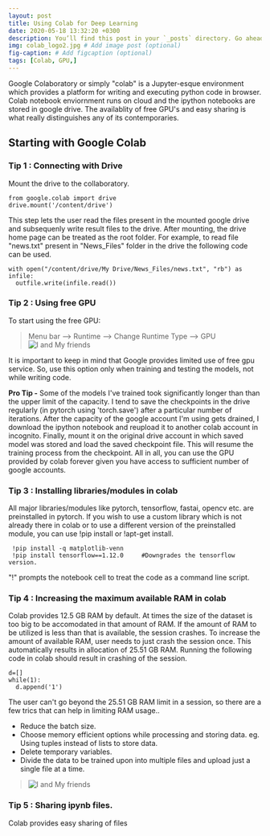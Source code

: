 ```yaml
---
layout: post
title: Using Colab for Deep Learning
date: 2020-05-18 13:32:20 +0300
description: You’ll find this post in your `_posts` directory. Go ahead and edit it and re-build the site to see your changes. # Add post description (optional)
img: colab_logo2.jpg # Add image post (optional)
fig-caption: # Add figcaption (optional)
tags: [Colab, GPU,]
---
```

Google Colaboratory or simply "colab" is a Jupyter-esque environment which provides a platform for writing and executing python code in browser. Colab notebook enviornment runs on cloud and the ipython notebooks are stored in google drive. The availablity of free GPU's and easy sharing is what really distinguishes any of its contemporaries.

## Starting with Google Colab
### Tip 1 : Connecting with Drive
Mount the drive to the collaboratory.
~~~
from google.colab import drive 
drive.mount('/content/drive')
~~~
This step lets the user read the files present in the mounted google drive and subsequenly write result files to the drive. After mounting, the drive home page can be treated as the root folder.
For example, to read file "news.txt" present in "News_Files" folder in the drive the following code can be used.
```
with open("/content/drive/My Drive/News_Files/news.txt", "rb") as infile:
  outfile.write(infile.read())
```

### Tip 2 : Using free GPU
To start using the free GPU:
> Menu bar --> Runtime --> Change Runtime Type --> GPU
![I and My friends]({{site.baseurl}}/assets/img/change_runtime_type_2.jpg)

It is important to keep in mind that Google provides limited use of free gpu service. So, use this option only when training and testing the models, not while writing code. 

**Pro Tip -** Some of the models I've trained took significantly longer than than the upper limit of the capacity. I tend to save the checkpoints in the drive regularly (in pytorch using 'torch.save') after a particular number of iterations. After the capacity of the google account I'm using gets drained, I download the ipython notebook and reupload it to another colab account in incognito. Finally, mount it on the original drive account in which saved model was stored and load the saved checkpoint file. This will resume the training process from the checkpoint. All in all, you can use the GPU provided by colab forever given you have access to sufficient number of google accounts. 

### Tip 3 : Installing libraries/modules in colab
All major libraries/modules like pytorch, tensorflow, fastai, opencv etc. are preinstalled in pytorch. If you wish to use a custom library which is not already there in colab or to use a different version of the preinstalled module, you can use !pip install or !apt-get install.

~~~
 !pip install -q matplotlib-venn 
 !pip install tensorflow==1.12.0     #Downgrades the tensorflow version.
~~~
"!" prompts the notebook cell to treat the code as a command line script. 

### Tip 4 : Increasing the maximum available RAM in colab
Colab provides 12.5 GB RAM by default. At times the size of the dataset is too big to be accomodated in that amount of RAM. If the amount of RAM to be utilized is less than that is available, the session crashes. To increase the amount of available RAM, user needs to just crash the session once. This automatically results in allocation of 25.51 GB RAM. 
Running the following code in colab should result in crashing of the session.
```
d=[]
while(1):
  d.append('1')
```
The user can't go beyond the 25.51 GB RAM limit in a session, so there are a few trics that can help in limiting RAM usage..
* Reduce the batch size. 
* Choose memory efficient options while processing and storing data. eg. Using tuples instead of lists to store data.
* Delete temporary variables.
* Divide the data to be trained upon into multiple files and upload just a single file at a time.
> ![I and My friends]({{site.baseurl}}/assets/img/split_files.jpg)

### Tip 5 : Sharing ipynb files.
Colab provides easy sharing of files 
